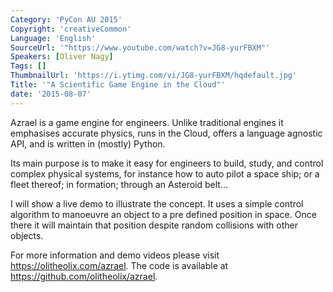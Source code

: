 ```yaml
---
Category: 'PyCon AU 2015'
Copyright: 'creativeCommon'
Language: 'English'
SourceUrl: '"https://www.youtube.com/watch?v=JG8-yurFBXM"'
Speakers: [Oliver Nagy]
Tags: []
ThumbnailUrl: 'https://i.ytimg.com/vi/JG8-yurFBXM/hqdefault.jpg'
Title: '"A Scientific Game Engine in the Cloud"'
date: '2015-08-07'
---
```

Azrael is a game engine for engineers. Unlike traditional engines it emphasises
accurate physics, runs in the Cloud, offers a language agnostic API, and is written in (mostly) Python.

Its main purpose is to make it easy for engineers to build, study, and control
complex physical systems, for instance how to auto pilot a space ship; or a fleet
thereof; in formation; through an Asteroid belt...

I will show a live demo to illustrate the concept. It uses a simple control
algorithm to manoeuvre an object to a pre defined position in space. Once there
it will maintain that position despite random collisions with other objects.

For more information and demo videos please visit https://olitheolix.com/azrael.
The code is available at https://github.com/olitheolix/azrael.